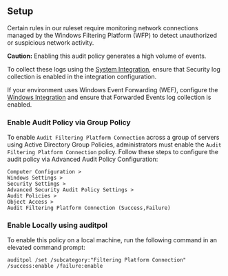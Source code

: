 ## Setup

Certain rules in our ruleset require monitoring network connections managed by the Windows Filtering Platform (WFP) to detect unauthorized or suspicious network activity.

**Caution:** Enabling this audit policy generates a high volume of events.

To collect these logs using the [System Integration](https://www.elastic.co/guide/en/integrations/current/system.html), ensure that Security log collection is enabled in the integration configuration.

If your environment uses Windows Event Forwarding (WEF), configure the [Windows Integration](https://www.elastic.co/guide/en/integrations/current/windows.html) and ensure that Forwarded Events log collection is enabled.

### Enable Audit Policy via Group Policy

To enable `Audit Filtering Platform Connection` across a group of servers using Active Directory Group Policies, administrators must enable the `Audit Filtering Platform Connection` policy. Follow these steps to configure the audit policy via Advanced Audit Policy Configuration:

```
Computer Configuration >
Windows Settings >
Security Settings >
Advanced Security Audit Policy Settings >
Audit Policies >
Object Access >
Audit Filtering Platform Connection (Success,Failure)
```

### Enable Locally using auditpol

To enable this policy on a local machine, run the following command in an elevated command prompt:

```
auditpol /set /subcategory:"Filtering Platform Connection" /success:enable /failure:enable
```
